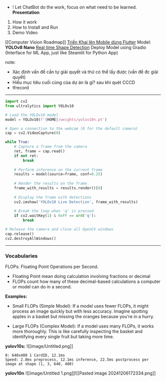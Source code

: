 + ! Let ChatBot do the work, focus on what need to be learned.
**Presentation**
1) How it work
2) How to Install and Run
3) Demo Video

[[Computer Vision Roadmap]]
[Triển Khai lên Mobile dùng Flutter](https://viblo.asia/p/thu-lam-app-flutter-cho-nhan-dien-chung-minh-thu-3Q75w1n2ZWb)
Model: **YOLOv8 Nano**
[Real time Shape Detection](https://youtu.be/Fchzk1lDt7Q?si=iIpyeBfKFzQSqims)
Deploy Model using Gradio (Interface for ML App, just like Steamlit for Python App)

note: 
+ Xác định vấn đề cần tự giải quyết và thứ có thể lấy được (vấn đề đc giải quyết)
+ Hiểu mục tiêu cuối cùng của dự án là gì? sau khi quét CCCD
+ tfrecord

---

```python
import cv2
from ultralytics import YOLOv10

# Load the YOLOv10 model
model = YOLOv10(f'{HOME}/weights/yolov10n.pt')

# Open a connection to the webcam (0 for the default camera)
cap = cv2.VideoCapture(0)

while True:
    # Capture a frame from the camera
    ret, frame = cap.read()
    if not ret:
        break
    
    # Perform inference on the current frame
    results = model(source=frame, conf=0.25)
    
    # Render the results on the frame
    frame_with_results = results.render()[0]
    
    # Display the frame with detections
    cv2.imshow('YOLOv10 Live Detection', frame_with_results)
    
    # Break the loop when 'q' is pressed
    if cv2.waitKey(1) & 0xFF == ord('q'):
        break

# Release the camera and close all OpenCV windows
cap.release()
cv2.destroyAllWindows()

```


---

### Vocabularies
FLOPs: Floating Point Operations per Second. 
+ Floating Point mean doing calculation involving fractions or decimal
+ FLOPs count how many of these decimal-based calculations a computer or model can do in a second.

**Examples:**
+ Small FLOPs (Simple Model): If a model uses fewer FLOPs, it might process an image quickly but with less accuracy. Imagine spotting apples in a basket but missing the oranges because you're in a hurry.
	
+ Large FLOPs (Complex Model): If a model uses many FLOPs, it works more thoroughly. This is like carefully inspecting the basket and identifying every single fruit but taking more time.


**yolov10s:**
![[image/Untitled.png]]

```
0: 640x480 1 CardID, 12.1ms
Speed: 2.8ms preprocess, 12.1ms inference, 22.5ms postprocess per image at shape (1, 3, 640, 480)
```


**yolov10n**
![[image/Untitled 1.png]]![[Pasted image 20241206172334.png]]

